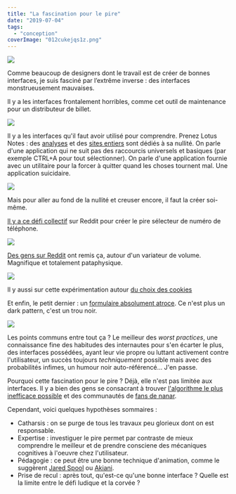 ```yaml
---
title: "La fascination pour le pire"
date: "2019-07-04"
tags:
  - "conception"
coverImage: "012cukejqs1z.png"
---
```


![](/blog/assets/images/012cukejqs1z.png)

Comme beaucoup de designers dont le travail est de créer de bonnes interfaces, je suis fasciné par l’extrême inverse : des interfaces monstrueusement mauvaises.

Il y a les interfaces frontalement horribles, comme cet outil de maintenance pour un distributeur de billet.

![](/blog/assets/images/ecoatm-1024x579.jpg)

Il y a les interfaces qu'il faut avoir utilisé pour comprendre. Prenez Lotus Notes : des [analyses](http://hallofshame.gp.co.at/lotus.htm) et des [sites entiers](https://web.archive.org/web/20120222220218/http://lotusnotessucks.4t.com/lnEnd.html) sont dédiés à sa nullité. On parle d'une application qui ne suit pas des raccourcis universels et basiques (par exemple CTRL+A pour tout sélectionner). On parle d'une application fournie avec un utilitaire pour la forcer à quitter quand les choses tournent mal. Une application suicidaire.

![](/blog/assets/images/Cylu1iUXUAArxc5.jpg)

Mais pour aller au fond de la nullité et creuser encore, il faut la créer soi-même.

[Il y a ce défi collectif](https://imgur.com/a/4f3XB#uBlNJV3) sur Reddit pour créer le pire sélecteur de numéro de téléphone.

![](/blog/assets/images/pugHH9i.gif)

[Des gens sur Reddit](https://www.designernews.co/stories/84443-redditors-design-worst-volume-sliders-possible) ont remis ça, autour d'un variateur de volume. Magnifique et totalement pataphysique.

![](/blog/assets/images/PassionateOddballBlueandgoldmackaw.gif)

Il y aussi sur cette expérimentation autour [du choix des cookies](https://twitter.com/kevinvennitti/status/1144293130222624768?s=20)

Et enfin, le petit dernier : un [formulaire absolument atroce](https://userinyerface.com/game.html). Ce n'est plus un dark pattern, c'est un trou noir.

![](/blog/assets/images/2019-07-04_00h19_54.jpg)

Les points communs entre tout ça ? Le meilleur des _worst practices_, une connaissance fine des habitudes des internautes pour s'en écarter le plus, des interfaces possédées, ayant leur vie propre ou luttant activement contre l'utilisateur, un succès toujours _techniquement_ possible mais avec des probabilités infimes, un humour noir auto-référencé... J'en passe.

Pourquoi cette fascination pour le pire ? Déjà, elle n'est pas limitée aux interfaces. Il y a bien des gens se consacrant à trouver [l'algorithme le plus inefficace possible](https://www.freecodecamp.org/news/optimizing-inefficiency-human-folly-and-the-quest-for-the-worst-sorting-algorithm-c0ba7b32ffd/) et des communautés de [fans de nanar](http://www.nanarland.com/Chroniques/top25.php).

Cependant, voici quelques hypothèses sommaires :

- Catharsis : on se purge de tous les travaux peu glorieux dont on est responsable.
- Expertise : investiguer le pire permet par contraste de mieux comprendre le meilleur et de prendre consciene des mécaniques cognitives à l'oeuvre chez l'utilisateur.
- Pédagogie : ce peut être une bonne technique d'animation, comme le suggèrent [Jared Spool](https://articles.uie.com/despicable-design-when-going-evil-is-the-perfect-technique/ ) ou [Akiani](https://uxdevil.akiani.fr/).
- Prise de recul : après tout, qu'est-ce qu'une bonne interface ? Quelle est la limite entre le défi ludique et la corvée ?
